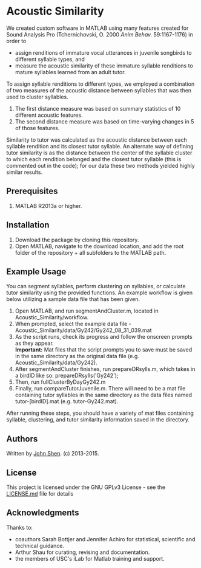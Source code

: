 # Acoustic Similarity

We created custom software in MATLAB using many features created for Sound Analysis Pro (Tchernichovski, O. 2000 _Anim Behav._ 59:1167-1176) in order to 

* assign renditions of immature vocal utterances in juvenile songbirds to different syllable types, and 
* measure the acoustic similarity of these immature syllable renditions to mature syllables learned from an adult tutor.  

To assign syllable renditions to different types, we employed a combination of two measures of the acoustic distance between syllables that was then used to cluster syllables.  

1. The first distance measure was based on summary statistics of 10 different acoustic features.
2. The second distance measure was based on time-varying changes in 5 of those features.  

Similarity to tutor was calculated as the acoustic distance between each syllable rendition and its closest tutor syllable.  An alternate way of defining tutor similarity is as the distance between the center of the syllable cluster to which each rendition belonged and the closest tutor syllable (this is commented out in the code); for our data these two methods yielded highly similar results.

## Prerequisites

1. MATLAB R2013a or higher.

## Installation

1. Download the package by cloning this repository.
2. Open MATLAB, navigate to the download location, and add the root folder of the repository + all subfolders to the MATLAB path.

## Example Usage

You can segment syllables, perform clustering on syllables, or calculate tutor similarity using the provided functions. An example workflow is given below utilizing a sample data file that has been given.

1. Open MATLAB, and run segmentAndCluster.m, located in Acoustic_Similarity/workflow.
2. When prompted, select the example data file - Acoustic_Similarity/data/Gy242/Gy242_08_31_039.mat
3. As the script runs, check its progress and follow the onscreen prompts as they appear.  
**Important:** Mat files that the script prompts you to save must be saved in the same directory as the original data file (e.g. Acoustic_Similarity/data/Gy242).
4. After segmentAndCluster finishes, run prepareDRsylls.m, which takes in a birdID like so: prepareDRsylls('Gy242');
5. Then, run fullClusterByDayGy242.m
6. Finally, run compareTutorJuvenile.m. There will need to be a mat file containing tutor syllables in the same directory as the data files named tutor-[birdID].mat (e.g. tutor-Gy242.mat).

After running these steps, you should have a variety of mat files containing syllable, clustering, and tutor similarity information saved in the directory.

## Authors

Written by [John Shen](mailto:johndashen@gmail.com).  (c) 2013-2015.  

## License

This project is licensed under the GNU GPLv3 License - see the [LICENSE.md](LICENSE) file for details

## Acknowledgments

Thanks to:
* coauthors Sarah Bottjer and Jennifer Achiro for statistical, scientific and technical guidance.
* Arthur Shau for curating, revising and documentation.
* the members of USC's iLab for Matlab training and support.
